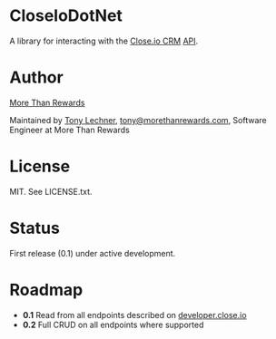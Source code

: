 # CloseIoDotNet

A library for interacting with the [Close.io CRM](http://close.io) [API](http://developer.close.io/).

# Author

[More Than Rewards](http://www.morethanrewards.com/)

Maintained by [Tony Lechner](https://github.com/tonymke), tony@morethanrewards.com, Software Engineer at More Than Rewards

# License

MIT. See LICENSE.txt.

# Status

First release (0.1) under active development.

# Roadmap

* **0.1** Read from all endpoints described on [developer.close.io](http://developer.close.io)
* **0.2** Full CRUD on all endpoints where supported